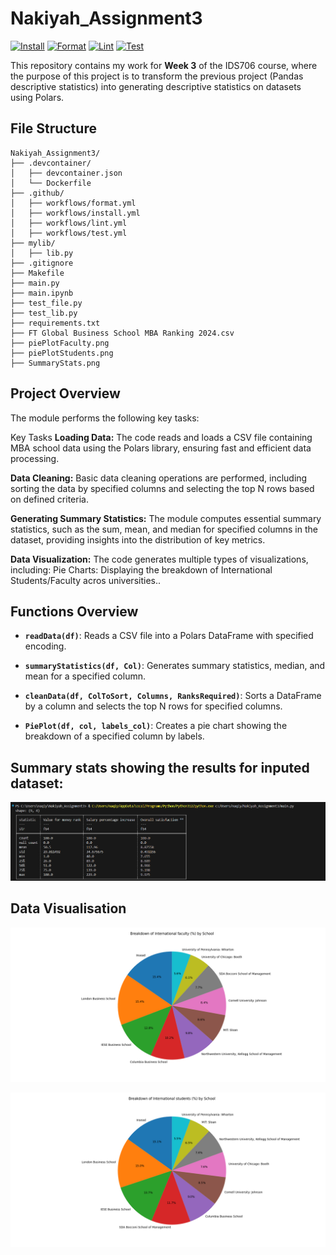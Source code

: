 # Nakiyah_Assignment3

[![Install](https://github.com/nogibjj/Nakiyah_Assignment3/actions/workflows/install.yml/badge.svg)](https://github.com/nogibjj/Nakiyah_Assignment3/actions/workflows/install.yml) [![Format](https://github.com/nogibjj/Nakiyah_Assignment3/actions/workflows/format.yml/badge.svg)](https://github.com/nogibjj/Nakiyah_Assignment3/actions/workflows/format.yml) [![Lint](https://github.com/nogibjj/Nakiyah_Assignment3/actions/workflows/lint.yml/badge.svg)](https://github.com/nogibjj/Nakiyah_Assignment3/actions/workflows/lint.yml) [![Test](https://github.com/nogibjj/Nakiyah_Assignment3/actions/workflows/test.yml/badge.svg)](https://github.com/nogibjj/Nakiyah_Assignment3/actions/workflows/test.yml)

This repository contains my work for **Week 3** of the IDS706 course, where the purpose of this project is to transform the previous project (Pandas descriptive statistics) into generating descriptive statistics on datasets using Polars.

## File Structure 
```
Nakiyah_Assignment3/
├── .devcontainer/
│   ├── devcontainer.json
│   └── Dockerfile
├── .github/
│   ├── workflows/format.yml
│   ├── workflows/install.yml
│   ├── workflows/lint.yml
│   ├── workflows/test.yml
├── mylib/
│   ├── lib.py
├── .gitignore
├── Makefile
├── main.py                                         
├── main.ipynb                                      
├── test_file.py                                    
├── test_lib.py                                     
├── requirements.txt                                
├── FT Global Business School MBA Ranking 2024.csv                  
├── piePlotFaculty.png                              
├── piePlotStudents.png
├── SummaryStats.png                             
```

## Project Overview

The module performs the following key tasks:

Key Tasks
**Loading Data:**
The code reads and loads a CSV file containing MBA school data using the Polars library, ensuring fast and efficient data processing.

**Data Cleaning:**
Basic data cleaning operations are performed, including sorting the data by specified columns and selecting the top N rows based on defined criteria.

**Generating Summary Statistics:**
The module computes essential summary statistics, such as the sum, mean, and median for specified columns in the dataset, providing insights into the distribution of key metrics.

**Data Visualization:**
The code generates multiple types of visualizations, including:
Pie Charts: Displaying the breakdown of International Students/Faculty acros universities..


## Functions Overview
- **`readData(df)`**: Reads a CSV file into a Polars DataFrame with specified encoding.

- **`summaryStatistics(df, Col)`**: Generates summary statistics, median, and mean for a specified column.

- **`cleanData(df, ColToSort, Columns, RanksRequired)`**: Sorts a DataFrame by a column and selects the top N rows for specified columns.

- **`PiePlot(df, col, labels_col)`**: Creates a pie chart showing the breakdown of a specified column by labels.


## Summary stats showing the results for inputed dataset:

![piePlotFaculty](SummaryStats.png)


## Data Visualisation 

![piePlotFaculty](piePlotFaculty.png)

![piePlotStudents](piePlotStudents.png)
